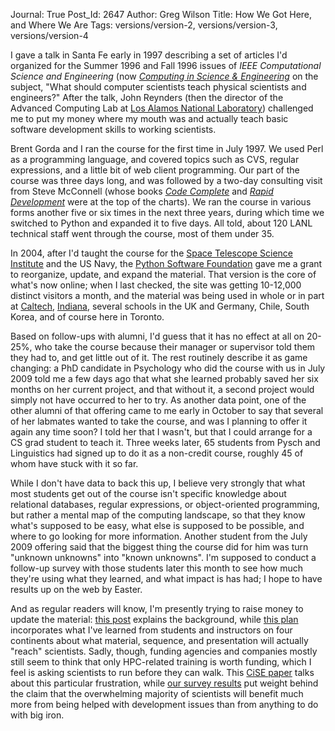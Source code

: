 Journal: True
Post_Id: 2647
Author: Greg Wilson
Title: How We Got Here, and Where We Are
Tags: versions/version-2, versions/version-3, versions/version-4

<p>I gave a talk in Santa Fe early in 1997 describing a set of articles I'd organized for the Summer 1996 and Fall 1996 issues of <em>IEEE Computational Science and Engineering</em> (now <a href="http://cise.aip.org/"><em>Computing in Science &amp; Engineering</em></a> on the subject, "What should computer scientists teach physical scientists and engineers?" After the talk, John Reynders (then the director of the Advanced Computing Lab at <a href="http://www.lanl.gov">Los Alamos National Laboratory</a>) challenged me to put my money where my mouth was and actually teach basic software development skills to working scientists.</p>
<p>Brent Gorda and I ran the course for the first time in July 1997. We used Perl as a programming language, and covered topics such as CVS, regular expressions, and a little bit of web client programming. Our part of the course was three days long, and was followed by a two-day consulting visit from Steve McConnell (whose books <a href="http://www.amazon.com/Complete-Microsoft-Programming-Steve-McConnell/dp/1556154844"><em>Code Complete</em></a> and <a href="http://www.amazon.com/Rapid-Development-Taming-Software-Schedules/dp/1556159005"><em>Rapid Development</em></a> were at the top of the charts). We ran the course in various forms another five or six times in the next three years, during which time we switched to Python and expanded it to five days. All told, about 120 LANL technical staff went through the course, most of them under 35.</p>
<p>In 2004, after I'd taught the course for the <a href="http://www.stsci.edu">Space Telescope Science Institute</a> and the US Navy, the <a href="http://www.python.org/psf/">Python Software Foundation</a> gave me a grant to reorganize, update, and expand the material. That version is the core of what's now online; when I last checked, the site was getting 10-12,000 distinct visitors a month, and the material was being used in whole or in part at <a href="http://www.caltech.edu">Caltech</a>, <a href="http://www.indiana.edu">Indiana</a>, several schools in the UK and Germany, Chile, South Korea, and of course here in Toronto.</p>
<p>Based on follow-ups with alumni, I'd guess that it has no effect at all on 20-25%, who take the course because their manager or supervisor told them they had to, and get little out of it. The rest routinely describe it as game changing: a PhD candidate in Psychology who did the course with us in July 2009 told me a few days ago that what she learned probably saved her six months on her current project, and that without it, a second project would simply not have occurred to her to try. As another data point, one of the other alumni of that offering came to me early in October to say that several of her labmates wanted to take the course, and was I planning to offer it again any time soon? I told her that I wasn't, but that I could arrange for a CS grad student to teach it. Three weeks later, 65 students from Pysch and Linguistics had signed up to do it as a non-credit course, roughly 45 of whom have stuck with it so far.</p>
<p>While I don't have data to back this up, I believe very strongly that what most students get out of the course isn't specific knowledge about relational databases, regular expressions, or object-oriented programming, but rather a mental map of the computing landscape, so that they know what's supposed to be easy, what else is supposed to be possible, and where to go looking for more information. Another student from the July 2009 offering said that the biggest thing the course did for him was turn "unknown unknowns" into "known unknowns". I'm supposed to conduct a follow-up survey with those students later this month to see how much they're using what they learned, and what impact is has had; I hope to have results up on the web by Easter.</p>
<p>And as regular readers will know, I'm presently trying to raise money to update the material: <a href="{{root_path}}/blog/2010/01/new-challenges.html">this post</a> explains the background, while <a href="/4_0/">this plan</a> incorporates what I've learned from students and instructors on four continents about what material, sequence, and presentation will actually "reach" scientists. Sadly, though, funding agencies and companies mostly still seem to think that only HPC-related training is worth funding, which I feel is asking scientists to run before they can walk. This <a href="{{root_path}}/files/papers/cise-will-not-learn-2008.pdf">CiSE paper</a> talks about this particular frustration, while <a href="{{root_path}}/files/papers/secse-survey-2009.pdf">our survey results</a> put weight behind the claim that the overwhelming majority of scientists will benefit much more from being helped with development issues than from anything to do with big iron.</p>
